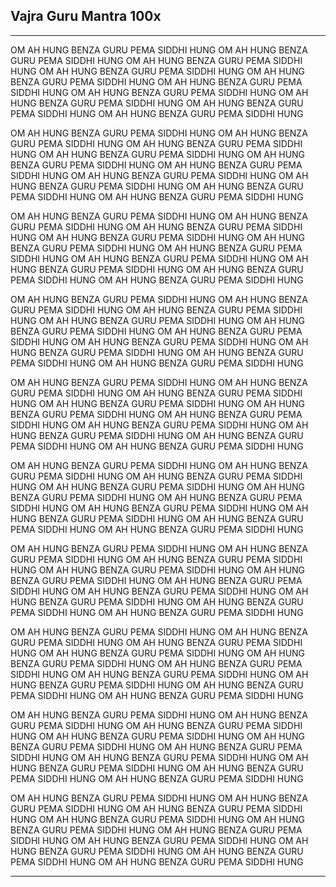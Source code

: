 ## Vajra Guru Mantra 100x



---

OM AH HUNG BENZA GURU PEMA SIDDHI HUNG
OM AH HUNG BENZA GURU PEMA SIDDHI HUNG
OM AH HUNG BENZA GURU PEMA SIDDHI HUNG
OM AH HUNG BENZA GURU PEMA SIDDHI HUNG
OM AH HUNG BENZA GURU PEMA SIDDHI HUNG
OM AH HUNG BENZA GURU PEMA SIDDHI HUNG
OM AH HUNG BENZA GURU PEMA SIDDHI HUNG
OM AH HUNG BENZA GURU PEMA SIDDHI HUNG
OM AH HUNG BENZA GURU PEMA SIDDHI HUNG
OM AH HUNG BENZA GURU PEMA SIDDHI HUNG

OM AH HUNG BENZA GURU PEMA SIDDHI HUNG
OM AH HUNG BENZA GURU PEMA SIDDHI HUNG
OM AH HUNG BENZA GURU PEMA SIDDHI HUNG
OM AH HUNG BENZA GURU PEMA SIDDHI HUNG
OM AH HUNG BENZA GURU PEMA SIDDHI HUNG
OM AH HUNG BENZA GURU PEMA SIDDHI HUNG
OM AH HUNG BENZA GURU PEMA SIDDHI HUNG
OM AH HUNG BENZA GURU PEMA SIDDHI HUNG
OM AH HUNG BENZA GURU PEMA SIDDHI HUNG
OM AH HUNG BENZA GURU PEMA SIDDHI HUNG

OM AH HUNG BENZA GURU PEMA SIDDHI HUNG
OM AH HUNG BENZA GURU PEMA SIDDHI HUNG
OM AH HUNG BENZA GURU PEMA SIDDHI HUNG
OM AH HUNG BENZA GURU PEMA SIDDHI HUNG
OM AH HUNG BENZA GURU PEMA SIDDHI HUNG
OM AH HUNG BENZA GURU PEMA SIDDHI HUNG
OM AH HUNG BENZA GURU PEMA SIDDHI HUNG
OM AH HUNG BENZA GURU PEMA SIDDHI HUNG
OM AH HUNG BENZA GURU PEMA SIDDHI HUNG
OM AH HUNG BENZA GURU PEMA SIDDHI HUNG

OM AH HUNG BENZA GURU PEMA SIDDHI HUNG
OM AH HUNG BENZA GURU PEMA SIDDHI HUNG
OM AH HUNG BENZA GURU PEMA SIDDHI HUNG
OM AH HUNG BENZA GURU PEMA SIDDHI HUNG
OM AH HUNG BENZA GURU PEMA SIDDHI HUNG
OM AH HUNG BENZA GURU PEMA SIDDHI HUNG
OM AH HUNG BENZA GURU PEMA SIDDHI HUNG
OM AH HUNG BENZA GURU PEMA SIDDHI HUNG
OM AH HUNG BENZA GURU PEMA SIDDHI HUNG
OM AH HUNG BENZA GURU PEMA SIDDHI HUNG

OM AH HUNG BENZA GURU PEMA SIDDHI HUNG
OM AH HUNG BENZA GURU PEMA SIDDHI HUNG
OM AH HUNG BENZA GURU PEMA SIDDHI HUNG
OM AH HUNG BENZA GURU PEMA SIDDHI HUNG
OM AH HUNG BENZA GURU PEMA SIDDHI HUNG
OM AH HUNG BENZA GURU PEMA SIDDHI HUNG
OM AH HUNG BENZA GURU PEMA SIDDHI HUNG
OM AH HUNG BENZA GURU PEMA SIDDHI HUNG
OM AH HUNG BENZA GURU PEMA SIDDHI HUNG
OM AH HUNG BENZA GURU PEMA SIDDHI HUNG

OM AH HUNG BENZA GURU PEMA SIDDHI HUNG
OM AH HUNG BENZA GURU PEMA SIDDHI HUNG
OM AH HUNG BENZA GURU PEMA SIDDHI HUNG
OM AH HUNG BENZA GURU PEMA SIDDHI HUNG
OM AH HUNG BENZA GURU PEMA SIDDHI HUNG
OM AH HUNG BENZA GURU PEMA SIDDHI HUNG
OM AH HUNG BENZA GURU PEMA SIDDHI HUNG
OM AH HUNG BENZA GURU PEMA SIDDHI HUNG
OM AH HUNG BENZA GURU PEMA SIDDHI HUNG
OM AH HUNG BENZA GURU PEMA SIDDHI HUNG

OM AH HUNG BENZA GURU PEMA SIDDHI HUNG
OM AH HUNG BENZA GURU PEMA SIDDHI HUNG
OM AH HUNG BENZA GURU PEMA SIDDHI HUNG
OM AH HUNG BENZA GURU PEMA SIDDHI HUNG
OM AH HUNG BENZA GURU PEMA SIDDHI HUNG
OM AH HUNG BENZA GURU PEMA SIDDHI HUNG
OM AH HUNG BENZA GURU PEMA SIDDHI HUNG
OM AH HUNG BENZA GURU PEMA SIDDHI HUNG
OM AH HUNG BENZA GURU PEMA SIDDHI HUNG
OM AH HUNG BENZA GURU PEMA SIDDHI HUNG

OM AH HUNG BENZA GURU PEMA SIDDHI HUNG
OM AH HUNG BENZA GURU PEMA SIDDHI HUNG
OM AH HUNG BENZA GURU PEMA SIDDHI HUNG
OM AH HUNG BENZA GURU PEMA SIDDHI HUNG
OM AH HUNG BENZA GURU PEMA SIDDHI HUNG
OM AH HUNG BENZA GURU PEMA SIDDHI HUNG
OM AH HUNG BENZA GURU PEMA SIDDHI HUNG
OM AH HUNG BENZA GURU PEMA SIDDHI HUNG
OM AH HUNG BENZA GURU PEMA SIDDHI HUNG
OM AH HUNG BENZA GURU PEMA SIDDHI HUNG

OM AH HUNG BENZA GURU PEMA SIDDHI HUNG
OM AH HUNG BENZA GURU PEMA SIDDHI HUNG
OM AH HUNG BENZA GURU PEMA SIDDHI HUNG
OM AH HUNG BENZA GURU PEMA SIDDHI HUNG
OM AH HUNG BENZA GURU PEMA SIDDHI HUNG
OM AH HUNG BENZA GURU PEMA SIDDHI HUNG
OM AH HUNG BENZA GURU PEMA SIDDHI HUNG
OM AH HUNG BENZA GURU PEMA SIDDHI HUNG
OM AH HUNG BENZA GURU PEMA SIDDHI HUNG
OM AH HUNG BENZA GURU PEMA SIDDHI HUNG

OM AH HUNG BENZA GURU PEMA SIDDHI HUNG
OM AH HUNG BENZA GURU PEMA SIDDHI HUNG
OM AH HUNG BENZA GURU PEMA SIDDHI HUNG
OM AH HUNG BENZA GURU PEMA SIDDHI HUNG
OM AH HUNG BENZA GURU PEMA SIDDHI HUNG
OM AH HUNG BENZA GURU PEMA SIDDHI HUNG
OM AH HUNG BENZA GURU PEMA SIDDHI HUNG
OM AH HUNG BENZA GURU PEMA SIDDHI HUNG
OM AH HUNG BENZA GURU PEMA SIDDHI HUNG
OM AH HUNG BENZA GURU PEMA SIDDHI HUNG



---

